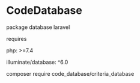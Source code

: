 # CodeDatabase
package database laravel

requires

php: >=7.4

illuminate/database: ^6.0



composer require code_database/criteria_database
